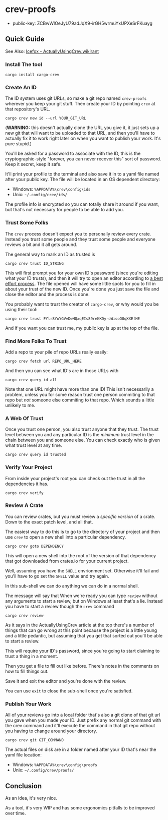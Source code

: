 # crev-proofs

* public-key: ZCBwWlOeJyU79adJqX9-irGH5wrmuYxUPXeSrFKuayg

## Quick Guide

See Also: [Icefox - ActuallyUsingCrev.wikirant](https://wiki.alopex.li/ActuallyUsingCrev)

### Install The tool

`cargo install cargo-crev`

### Create An ID

The ID system uses git URLs, so make a git repo named `crev-proofs` wherever you keep your git stuff. Then create your ID by pointing `crev` at that repository's URL.

`cargo crev new id --url YOUR_GIT_URL`

(**WARNING:** this doesn't actually clone the URL you give it, it just sets up a new git that will want to be uploaded to that URL, and then you'll have to actually fix it to work right later on when you want to publish your work. It's pure stupid.)

You'll be asked for a password to associate with the ID, this is the cryptographic-style "forever, you can never recover this" sort of password. Keep it secret, keep it safe.

It'll print your profile to the terminal and also save it in to a yaml file named after your public key. The file will be located in an OS dependent directory:

* Windows: `%APPDATA%\crev\config\ids`
* Unix: `~/.config/crev/ids/`

The profile info is encrypted so you can totally share it around if you want, but that's not necessary for people to be able to add you.

### Trust Some Folks

The `crev` process doesn't expect you to personally review every crate. Instead you trust some people and they trust some people and everyone reviews a bit and it all gets around.

The general way to mark an ID as trusted is

`cargo crev trust ID_STRING`

This will first prompt you for your own ID's password (since you're editing what your ID trusts), and then it will try to open an editor according to [a best effort process](https://github.com/crev-dev/cargo-crev/blob/44133383da6e7e06d7fcbbb328493763dae75299/crev-lib/src/util/mod.rs#L22-L37). The file opened will have some little spots for you to fill in about your trust of the new ID. Once you're done you just save the file and close the editor and the process is done.

You probably want to trust the creator of `cargo-crev`, or why would you be using their tool:

`cargo crev trust FYlr8YoYGVvDwHQxqEIs89reKKDy-oWisoO0qXXEfHE`

And if you want you can trust me, my public key is up at the top of the file.

### Find More Folks To Trust

Add a repo to your pile of repo URLs really easily:

`cargo crev fetch url REPO_URL_HERE`

And then you can see what ID's are in those URLs with

`cargo crev query id all`

Note that one URL might have more than one ID! This isn't necessarily a problem, unless you for some reason trust one person commiting to that repo but _not_ someone else commiting to that repo. Which sounds a little unlikely to me.

### A Web Of Trust

Once you trust one person, you also trust anyone that they trust. The trust level between you and any particular ID is the _minimum_ trust level in the chain between you and someone else. You can check exactly who is given what trust level at any time.

`cargo crev query id trusted`

### Verify Your Project

From inside your project's root you can check out the trust in all the dependencies it has.

`cargo crev verify`

### Review A Crate

You can review crates, but you must review a _specific version_ of a crate. Down to the exact patch level, and all that.

The easiest way to do this is to go to the directory of your project and then use `crev` to open a new shell into a particular dependency.

`cargo crev goto DEPENDENCY`

This will open a new shell into the root of the version of that dependency that got downloaded from crates.io for your current project.

Well, assuming you have the `SHELL` envrionment set. Otherwise it'll fail and you'll have to go set the `SHELL` value and try again.

In this sub-shell we can do anything we can do in a normal shell.

The message will say that When we're ready you can type `review` without any arguments to start a review, but on Windows at least that's a lie. Instead you have to start a review though the `crev` command

`cargo crev review`

As it says in the ActuallyUsingCrev article at the top there's a number of things that can go wrong at this point because the project is a little young and a little pedantic, but assuming that you get that sorted out you'll be able to start a review.

This will require your ID's password, since you're going to start claiming to trust a thing in a moment.

Then you get a file to fill out like before. There's notes in the comments on how to fill things out.

Save it and exit the editor and you're done with the review.

You can use `exit` to close the sub-shell once you're satisfied.

### Publish Your Work

All of your reviews go into a local folder that's also a git clone of that git url you gave when you made your ID. Just prefix any normal git command with the crev command and it'll execute the command in that git repo without you having to change around your directory.

`cargo crev git GIT_COMMAND`

The actual files on disk are in a folder named after your ID that's near the yaml file location:

* Windows: `%APPDATA%\crev\config\proofs`
* Unix: `~/.config/crev/proofs/`

## Conclusion

As an idea, it's very nice.

As a tool, it's very WIP and has some ergonomics pitfalls to be improved over time.
